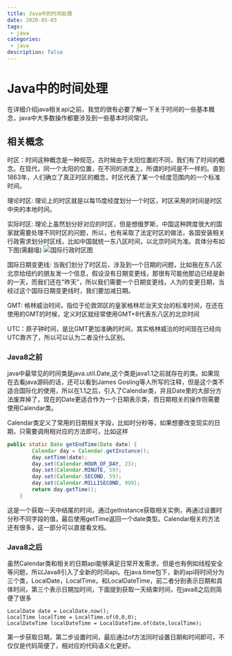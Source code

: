 ```yaml
---
title: Java中的时间处理
date: 2020-05-03
tags:
 - java
categories:
 - java
description: false
---
```


# Java中的时间处理
在详细介绍java相关api之前，我觉的很有必要了解一下关于时间的一些基本概念，java中大多数操作都要涉及到一些基本时间常识。
## 相关概念
时区：时间这种概念是一种规范，古时候由于太阳位置的不同，我们有了时间的概念。在现代，同一个太阳的位置，在不同的进度上，所谓的时间是不一样的。直到1863年，人们确立了真正时区的概念，时区代表了某一个经度范围内的一个标准时间。

理论时区: 理论上的时区就是以每15度经度划分一个时区，时区采用的时间是时区中央的本地时间。

实际时区: 理论上虽然划分好对应的时区，但是想俄罗斯，中国这种跨度很大的国家就需要处理不同时区的问题，所以，也有采取了法定时区的做法，各国安装相关行政需求划分时区线，比如中国就统一东八区时间，以北京时间为准。具体分布如下图(需翻墙)
![国际行政时区图](http://suo.im/6dncBB)   

国际日期变更线: 当我们划分了时区后，涉及到一个日期的问题，比如我在东八区北京给纽约的朋友发一个信息，假设没有日期变更线，那很有可能他那边已经是新的一天，而我们还在"昨天"，所以我们需要一个日期变更线，人为的变更日期，当经过这个国际日期变更线时，我们要加减日期。

GMT: 格林威治时间，指位于伦敦郊区的皇家格林尼治天文台的标准时间，在还在使用的GMT的时候，定义时区就经常使用GMT+8代表东八区的北京时间

UTC：原子钟时间，是比GMT更加准确的时间，其实格林威治的时间现在已经向UTC靠齐了，所以可以认为二者没什么区别。

### Java8之前

java中最常见的时间类是java.util.Date,这个类是java1.1之前就存在的类。如果现在去看java源码的话，还可以看到James Gosling等人所写的注释，但是这个类不适合国际化的使用，所以在1.1之后，引入了Calendar类，并且Date里的大部分方法废弃掉了，现在的Date更适合作为一个日期表示类，而日期相关的操作则需要使用Calendar类。    

Calendar类定义了常用的日期相关字段，比如时分秒等，如果想要改变现实的日期，只需要调用相对应的方法即可，比如这样
```java
public static Date getEndTime(Date date) {
        Calendar day = Calendar.getInstance();
        day.setTime(date);
        day.set(Calendar.HOUR_OF_DAY, 23);
        day.set(Calendar.MINUTE, 59);
        day.set(Calendar.SECOND, 59);
        day.set(Calendar.MILLISECOND, 999);
        return day.getTime();
    }
```
这是一个获取一天中结尾的时间，通过getInstance获取相关实例，再通过设置时分秒不同字段的值，最后使用getTime返回一个date类型。Calendar相关的方法还有很多，这一部分可以直接看文档。

### Java8之后

虽然Calendar类和相关的日期api能够满足日常开发需求，但是也有例如线程安全等问题，所以Java8引入了全新的时间api。在java.time包下，新的api将时间分为三个类，LocalDate，LocalTime，和LocalDateTime，前二者分别表示日期和具体时间，第三个表示日期加时间，下面提到获取一天结束时间，在java8之后则简便了很多
```
LocalDate date = LocalDate.now();
LocalTime localTime = LocalTime.of(0,0,0);
LocalDateTime localDateTime = LocalDateTime.of(date,localTime);
```
第一步获取日期，第二步设置时间，最后通过of方法同时设置日期和时间即可，不仅仅是代码简便了，相对应的代码语义化更好。








